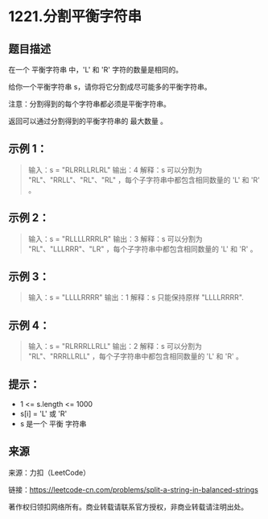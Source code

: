 # 1221.分割平衡字符串

## 题目描述
在一个 平衡字符串 中，'L' 和 'R' 字符的数量是相同的。

给你一个平衡字符串 s，请你将它分割成尽可能多的平衡字符串。

注意：分割得到的每个字符串都必须是平衡字符串。

返回可以通过分割得到的平衡字符串的 最大数量 。



## 示例 1：

> 输入：s = "RLRRLLRLRL"
> 输出：4
> 解释：s 可以分割为 "RL"、"RRLL"、"RL"、"RL" ，每个子字符串中都包含相同数量的 'L' 和 'R' 。

## 示例 2：

> 输入：s = "RLLLLRRRLR"
> 输出：3
> 解释：s 可以分割为 "RL"、"LLLRRR"、"LR" ，每个子字符串中都包含相同数量的 'L' 和 'R' 。

## 示例 3：

> 输入：s = "LLLLRRRR"
> 输出：1
> 解释：s 只能保持原样 "LLLLRRRR".

## 示例 4：

> 输入：s = "RLRRRLLRLL"
> 输出：2
> 解释：s 可以分割为 "RL"、"RRRLLRLL" ，每个子字符串中都包含相同数量的 'L' 和 'R' 。



## 提示：
- 1 <= s.length <= 1000
- s[i] = 'L' 或 'R'
- s 是一个 平衡 字符串

## 来源
来源：力扣（LeetCode）

链接：https://leetcode-cn.com/problems/split-a-string-in-balanced-strings

著作权归领扣网络所有。商业转载请联系官方授权，非商业转载请注明出处。